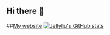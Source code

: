 ## Hi there 👋
##[My website](https://jellyjinzheliu.com/)
[![Jellyliu's GitHub stats](https://github-readme-stats.vercel.app/api/top-langs?username=JellyLiu2001&hide=html,scss,stylus,blade,jupyter%30notebook,python%50,css,shell,batchfile,dockerfile,typescript&theme=algolia&show_icons=true)](https://github.com/JellyLiu2001)



